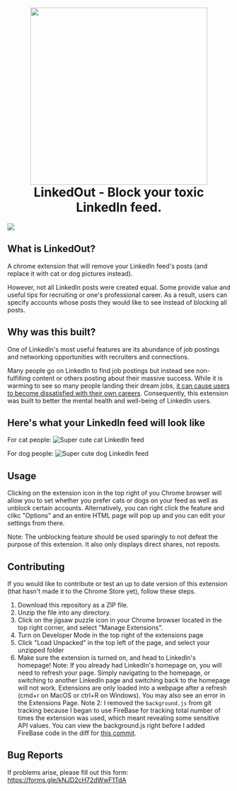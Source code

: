 <h1 align="center">
  <a href="#"><img src="https://i.imgur.com/7rHvy0H.png" width="400"></a>
  <br>
  LinkedOut - Block your toxic LinkedIn feed.
  <br>
</h1>

<div><a href="https://chrome.google.com/webstore/detail/linkedout/fhmicjpcahmejkghojeafikfhlmkchpi" target="_blank"><img src="https://i.imgur.com/wupL5fG.png"></a></div>

## What is LinkedOut?
A chrome extension that will remove your LinkedIn feed's posts (and replace it with cat or dog pictures instead). 

However, not all LinkedIn posts were created equal. Some provide value and useful tips for recruiting or one's professional career. As a result, users can specify accounts whose posts they would like to see instead of blocking all posts.  

## Why was this built?
One of LinkedIn's most useful features are its abundance of job postings and networking opportunities with recruiters and connections. 

Many people go on LinkedIn to find job postings but instead see non-fulfilling content or others posting about their massive success. While it is warming to see so many people landing their dream jobs, [it can cause users to become dissatisfied with their own careers](https://bit.ly/2WW1cZk). 
Consequently, this extension was built to better the mental health and well-being of LinkedIn users. 
## Here's what your LinkedIn feed will look like
For cat people:
![Super cute cat LinkedIn feed](https://i.imgur.com/SWXYr6m.jpg)

For dog people:
![Super cute dog LinkedIn feed](https://i.imgur.com/GzmJ10v.jpg)

## Usage
Clicking on the extension icon in the top right of you Chrome browser will allow you to set whether you prefer cats or dogs on your feed as well as unblock certain accounts. Alternatively, you can right click the feature and clikc "Options" and an entire HTML page will pop up and you can edit your settings from there.

Note: The unblocking feature should be used sparingly to not defeat the purpose of this extension. It also only displays direct shares, not reposts.
## Contributing
If you would like to contribute or test an up to date version of this extension (that hasn't made it to the Chrome Store yet), follow these steps.
1. Download this repository as a ZIP file.
2. Unzip the file into any directory.
3. Click on the jigsaw puzzle icon in your Chrome browser located in the top right corner, and select "Manage Extensions".
4. Turn on Developer Mode in the top right of the extensions page
5. Click "Load Unpacked" in the top left of the page, and select your unzipped folder
6. Make sure the extension is turned on, and head to LinkedIn's homepage!
Note: If you already had LinkedIn's homepage on, you will need to refresh your page. Simply navigating to the homepage, or switching to another LinkedIn page and switching back to the homepage will not work. Extensions are only loaded into a webpage after a refresh (cmd+r on MacOS or ctrl+R on Windows). You may also see an error in the Extensions Page.
Note 2: I removed the `background.js` from git tracking because I began to use FireBase for tracking total number of times the extension was used, which meant revealing some sensitive API values. You can view the background.js right before I added FireBase code in the diff for [this commit](https://github.com/azc242/LinkedOut/commit/bbf156f06d08087b376e4622c4c33c8d347f5e1b).
## Bug Reports
If problems arise, please fill out this form: https://forms.gle/kNJD2cH72dWwF1TdA